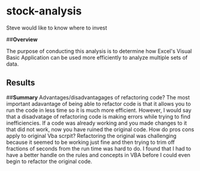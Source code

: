 # **stock-analysis**

Steve would like to know where to invest

##**Overview**

  The purpose of conducting this analysis is to determine how Excel's Visual Basic Application can be used more efficiently to analyze multiple sets of data.

## **Results**

##**Summary**
  Advantages/disadvantagages of refactoring code?
  The most important adavantage of being able to refactor code is that it allows you to run the code in less time so it is much more efficient. However, I would say that a disadvatage of refactoring code is making errors while trying to find inefficiencies. If a code was already working and you made changes to it that did not work, now you have ruined the original code. 
  How do pros cons apply to original Vba scrpit?
  Refactoring the original was challenging because it seemed to be working just fine and then trying to trim off fractions of seconds from the run time was hard to do. I found that I had to have a better handle on the rules and concepts in VBA before I could even begin to refactor the original code. 
  
